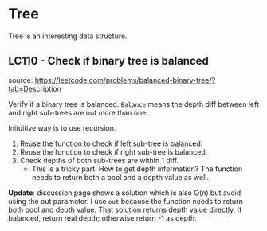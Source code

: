 # Tree

Tree is an interesting data structure. 

## LC110 - Check if binary tree is balanced
source: https://leetcode.com/problems/balanced-binary-tree/?tab=Description

Verify if a binary tree is balanced. `Balance` means the depth diff between left and right sub-trees are not more than one.

Inituitive way is to use recursion.

1. Reuse the function to check if left sub-tree is balanced.
2. Reuse the function to check if right sub-tree is balanced.
3. Check depths of both sub-trees are within 1 diff. 
	* This is a tricky part. How to get depth information? The function needs to return both a bool and a depth value as well.

**Update**: discussion page shows a solution which is also O(n) but avoid using the out parameter. I use `out` because the function needs to return both bool and depth value. That solution returns depth value directly. If balanced, return real depth; otherwise return -1 as depth. 
